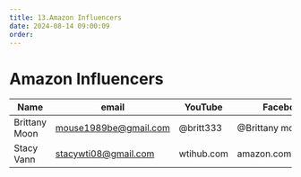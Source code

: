 ```yaml
---
title: 13.Amazon Influencers
date: 2024-08-14 09:00:09
order:
---
```


# Amazon Influencers

| Name          | email                 | YouTube    | Facebook            | Instagram    |
| ------------- | --------------------- | ---------- | ------------------- | ------------ |
| Brittany Moon | mouse1989be@gmail.com | @britt333  | @Brittany moon      | @mouse1989be |
| Stacy Vann    | stacywti08@gmail.com  | wtihub.com | amazon.com/shop/wti |              |

